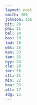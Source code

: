 ```yaml
---
layout: post
smith: 166
johnson: 156
pit: 20
phi: 21
bal: 24
bos: 19
lad: 18
was: 16
kan: 23
tam: 25
nyy: 24
cle: 20
tor: 16
stl: 21
min: 22
hou: 23
atl: 17
sdg: 13
---
```

